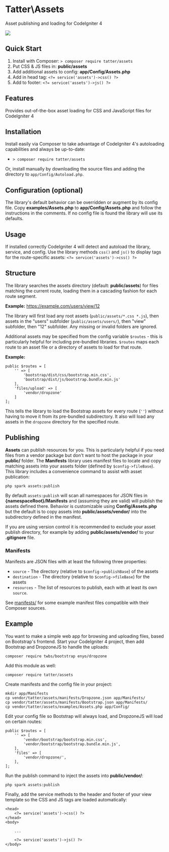 # Tatter\Assets

Asset publishing and loading for CodeIgniter 4

[![](https://github.com/tattersoftware/codeigniter4-assets/workflows/PHPUnit/badge.svg)](https://github.com/tattersoftware/codeigniter4-assets/actions?query=workflow%3A%22PHPUnit)

## Quick Start

1. Install with Composer: `> composer require tatter/assets`
2. Put CSS & JS files in: **public/assets**
3. Add additional assets to config: **app/Config/Assets.php**
3. Add in head tag: `<?= service('assets')->css() ?>`
4. Add to footer: `<?= service('assets')->js() ?>`

## Features

Provides out-of-the-box asset loading for CSS and JavaScript files for CodeIgniter 4

## Installation

Install easily via Composer to take advantage of CodeIgniter 4's autoloading capabilities
and always be up-to-date:
* `> composer require tatter/assets`

Or, install manually by downloading the source files and adding the directory to
`app/Config/Autoload.php`.

## Configuration (optional)

The library's default behavior can be overridden or augment by its config file. Copy
**examples/Assets.php** to **app/Config/Assets.php** and follow the instructions in the
comments. If no config file is found the library will use its defaults.

## Usage

If installed correctly CodeIgniter 4 will detect and autoload the library, service, and
config. Use the library methods `css()` and `js()` to display tags for the route-specific assets:
`<?= service('assets')->css() ?>`

## Structure

The library searches the assets directory (default: **public/assets**) for files matching
the current route, loading them in a cascading fashion for each route segment.

**Example:** https://example.com/users/view/12

The library will first load any root assets (`public/assets/*.css *.js`), then assets in
the "users" subfolder (`public/assets/users/`), then "view" subfolder, then "12" subfolder.
Any missing or invalid folders are ignored.

Additional assets may be specified from the config variable `$routes` - this is particularly
helpful for including pre-bundled libraries. `$routes` maps each route to an asset file or
a directory of assets to load for that route.

**Example:**

```
public $routes = [
	'' => [
		'bootstrap/dist/css/bootstrap.min.css',
		'bootstrap/dist/js/bootstrap.bundle.min.js'
	],
	'files/upload' => [
		'vendor/dropzone'
	]
];
```

This tells the library to load the Bootstrap assets for every route (`''`) without having
to move it from its pre-bundled subdirectory. It also will load any assets in the `dropzone`
directory for the specified route.

## Publishing

**Assets** can publish resources for you. This is particularly helpful if you need files
from a vendor package but don't want to host the package in your **public/** folder.
The **Manifests** library uses manifest files to locate and copy matching assets into your
assets folder (defined by `$config->fileBase`). This library includes a convenience command
to assist with asset publication:

	php spark assets:publish

By default `assets:publish` will scan all namespaces for JSON files in **{namespaceRoot}/Manifests**
and (assuming they are valid) will publish the assets defined there. Behavior is
customizable using **Config/Assets.php** but the default is to copy assets into
**public/assets/vendor/** into the subdirectory defined in the manifest.

If you are using version control it is recommended to exclude your asset publish directory,
for example by adding **public/assets/vendor/** to your **.gitignore** file.

### Manifests

Manifests are JSON files with at least the following three properties:
* `source` - The directory (relative to `$config->publishBase`) of the assets
* `destination` - The directory (relative to `$config->fileBase`) for the assets
* `resources` - The list of resources to publish, each with at least its own `source`.

See [manifests/](manifests/) for some example manifest files compatible with their Composer
sources.

## Example

You want to make a simple web app for browsing and uploading files, based on Bootstrap's
frontend. Start your CodeIgniter 4 project, then add Bootstrap and DropzoneJS to handle
the uploads:

	composer require twbs/bootstrap enyo/dropzone

Add this module as well:

	composer require tatter/assets

Create manifests and the config file in your project:
```
mkdir app/Manifests
cp vendor/tatter/assets/manifests/Dropzone.json app/Manifests/
cp vendor/tatter/assets/manifests/Bootstrap.json app/Manifests/
cp vendor/tatter/assets/examples/Assets.php app/Config/
```

Edit your config file so Bootstrap will always load, and DropzoneJS will load on certain routes:

```
public $routes = [
	'' => [
		'vendor/bootstrap/bootstrap.min.css',
		'vendor/bootstrap/bootstrap.bundle.min.js',
	],
	'files' => [
		'vendor/dropzone/',
	],
];
```

Run the publish command to inject the assets into **public/vendor/**:

	php spark assets:publish

Finally, add the service methods to the header and footer of your view template so the CSS
and JS tags are loaded automatically:
```
<head>
	<?= service('assets')->css() ?>
</head>
<body>

	...
	
	<?= service('assets')->js() ?>
</body>
```
